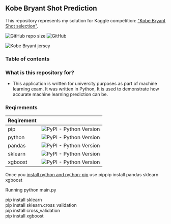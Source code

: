 

## Kobe Bryant Shot Prediction
This repository represents my solution for Kaggle competition: ["Kobe Bryant Shot selection"](https://www.kaggle.com/xvivancos/kobe-bryant-shot-selection). 

![GitHub repo size](https://img.shields.io/github/repo-size/milanbojovic/kaggle-kobe-bryant-shot-selection) ![GitHub](https://img.shields.io/github/license/milanbojovic/kaggle-kobe-bryant-shot-selection)



![Kobe Bryant jersey](https://storage.googleapis.com/kaggle-competitions/kaggle/5185/logos/front_page.png) 

### Table of contents


### What is this repository for? 

 - This application is written for university purposes as part of machine learning exam. It was written in Python, It is used to demonstrate how accurate machine learning prediction can be. 
  
  ### Reqirements
|Reqirement||
|--|--|
|pip|![PyPI - Python Version](https://img.shields.io/badge/python-pip-blue)|
|python|![PyPI - Python Version](https://img.shields.io/pypi/pyversions/3)|
|pandas|![PyPI - Python Version](https://img.shields.io/badge/python-pandas-blue)|
|sklearn|![PyPI - Python Version](https://img.shields.io/badge/python-sklearn-blue)|
|xgboost|![PyPI - Python Version](https://img.shields.io/badge/python-xgboost-blue)|

Once you [install python and python-pip](https://www.makeuseof.com/tag/install-pip-for-python/) use pippip install pandas sklearn xgboost

Running
python main.py



pip install sklearn  
pip install sklearn.cross_validation  
pip install cross_validation  
pip install xgboost
<!--stackedit_data:
eyJoaXN0b3J5IjpbLTczMjY2NjI1MCwtMTU0NDAyMDYxNCwtMj
E1ODgzOTc0LC0zNTE3NjYwNjcsLTQ3MDM2NTI4NywtMTI1Njc1
OTkyLC0xMzAzNzc1NTUyLC0xNDU1NjY2MDk4LDE2MDE1ODQwMD
MsMzI1OTg5NzMsMzUyMTk0MzMzLC0xMTc3NjgyMTE5XX0=
-->